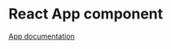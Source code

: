 <!-- @license CC0-1.0 -->

# React App component

[App documentation](../../../css/src/components/app/README.md)
